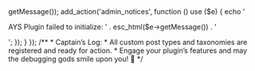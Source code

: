 <?php

/**
 * Plugin Name: At Your Service
 * Plugin URI: https://project-studios.nz/atyourservice
 * Description: Manage your operations with job tracking, CRM, invoicing, and more—perfect for contractors, cleaners, and service pros.
 * Version: 0.1.3
 * Author: Shaun Palmer
 * Author URI: https://project-studios.nz
 * Text Domain: atyourservice
 * License: GPL-2.0+
 * License URI: http://www.gnu.org/licenses/gpl-2.0.txt
 *
 * @package At Your Service
 * @since 0.1.3
 * Requires PHP: 7.2
 * Copyright 2024-2030 Shaun Palmer (email: shaun@projectstudios.nz OR shaun.palmer@gmail.com)
 *
 * This program is free software; you can redistribute it and/or modify
 * it under the terms of the GNU General Public License, version 2, as
 * published by the Free Software Foundation.
 * This program is distributed in the hope that it will be useful,
 * but WITHOUT ANY WARRANTY; without even the implied warranty of
 * MERCHANTABILITY or FITNESS FOR A PARTICULAR PURPOSE. See the
 * GNU General Public License for more details.
 *
 * You should have received a copy of the GNU General Public License
 * along with this program; if not, write to the Free Software
 * Foundation, Inc., 51 Franklin St, Fifth Floor, Boston, MA 02110-1301 USA
 */

// Exit if accessed directly
if (!defined('ABSPATH')) {
    exit;
}

// Define plugin path constants
if (!defined('AYS_PLUGIN_PATH')) {
    define('AYS_PLUGIN_PATH', plugin_dir_path(__FILE__));
}

// Hook into WordPress initialization
add_action('init', function () {
    try {
        // Include the bootstrapper
        require_once AYS_PLUGIN_PATH . 'includes/core/AYS_Bootstrapper.php';

        // Bootstrap the plugin
        \ays\includes\core\AYS_Bootstrapper::bootstrap();
    } catch (Exception $e) {
        // Log the error and display a notice if necessary
        error_log('AYS Plugin Initialization Error: ' . $e->getMessage());
        add_action('admin_notices', function () use ($e) {
            echo '<div class="notice notice-error"><p>AYS Plugin failed to initialize: ' . esc_html($e->getMessage()) . '</p></div>';
        });
    }
});

/**
 * Captain’s Log:
 * All custom post types and taxonomies are registered and ready for action.
 * Engage your plugin’s features and may the debugging gods smile upon you! 🌟
 */
